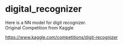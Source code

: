 # digital_recognizer

Here is a NN model for digit recognizer.  
Original Competition from Kaggle

https://www.kaggle.com/competitions/digit-recognizer

